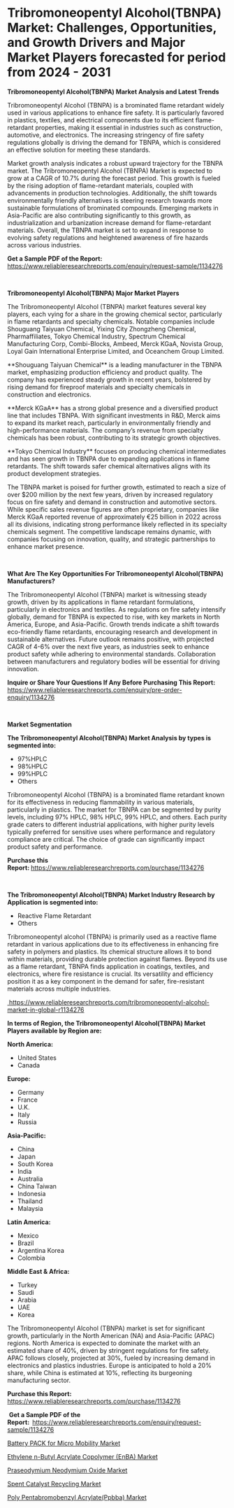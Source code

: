 <p><h1>Tribromoneopentyl Alcohol(TBNPA) Market: Challenges, Opportunities, and Growth Drivers and Major Market Players forecasted for period from 2024 - 2031</h1></p><p><strong>Tribromoneopentyl Alcohol(TBNPA) Market Analysis and Latest Trends</strong></p>
<p><p>Tribromoneopentyl Alcohol (TBNPA) is a brominated flame retardant widely used in various applications to enhance fire safety. It is particularly favored in plastics, textiles, and electrical components due to its efficient flame-retardant properties, making it essential in industries such as construction, automotive, and electronics. The increasing stringency of fire safety regulations globally is driving the demand for TBNPA, which is considered an effective solution for meeting these standards.</p><p>Market growth analysis indicates a robust upward trajectory for the TBNPA market. The Tribromoneopentyl Alcohol (TBNPA) Market is expected to grow at a CAGR of 10.7% during the forecast period. This growth is fueled by the rising adoption of flame-retardant materials, coupled with advancements in production technologies. Additionally, the shift towards environmentally friendly alternatives is steering research towards more sustainable formulations of brominated compounds. Emerging markets in Asia-Pacific are also contributing significantly to this growth, as industrialization and urbanization increase demand for flame-retardant materials. Overall, the TBNPA market is set to expand in response to evolving safety regulations and heightened awareness of fire hazards across various industries.</p></p>
<p><strong>Get a Sample PDF of the Report:&nbsp;</strong> <a href="https://www.reliableresearchreports.com/enquiry/request-sample/1134276?utm_campaign=4&utm_medium=2&utm_source=Github&utm_content=ia&utm_term=08102024&utm_id=tribromoneopentyl-alcoholtbnpa">https://www.reliableresearchreports.com/enquiry/request-sample/1134276</a></p>
<p>&nbsp;</p>
<p><strong>Tribromoneopentyl Alcohol(TBNPA) Major Market Players</strong></p>
<p><p>The Tribromoneopentyl Alcohol (TBNPA) market features several key players, each vying for a share in the growing chemical sector, particularly in flame retardants and specialty chemicals. Notable companies include Shouguang Taiyuan Chemical, Yixing City Zhongzheng Chemical, Pharmaffiliates, Tokyo Chemical Industry, Spectrum Chemical Manufacturing Corp, Combi-Blocks, Ambeed, Merck KGaA, Novista Group, Loyal Gain International Enterprise Limited, and Oceanchem Group Limited.</p><p>**Shouguang Taiyuan Chemical** is a leading manufacturer in the TBNPA market, emphasizing production efficiency and product quality. The company has experienced steady growth in recent years, bolstered by rising demand for fireproof materials and specialty chemicals in construction and electronics.</p><p>**Merck KGaA** has a strong global presence and a diversified product line that includes TBNPA. With significant investments in R&D, Merck aims to expand its market reach, particularly in environmentally friendly and high-performance materials. The company’s revenue from specialty chemicals has been robust, contributing to its strategic growth objectives.</p><p>**Tokyo Chemical Industry** focuses on producing chemical intermediates and has seen growth in TBNPA due to expanding applications in flame retardants. The shift towards safer chemical alternatives aligns with its product development strategies.</p><p>The TBNPA market is poised for further growth, estimated to reach a size of over $200 million by the next few years, driven by increased regulatory focus on fire safety and demand in construction and automotive sectors. While specific sales revenue figures are often proprietary, companies like Merck KGaA reported revenue of approximately €25 billion in 2022 across all its divisions, indicating strong performance likely reflected in its specialty chemicals segment. The competitive landscape remains dynamic, with companies focusing on innovation, quality, and strategic partnerships to enhance market presence.</p></p>
<p>&nbsp;</p>
<p><strong>What Are The Key Opportunities For Tribromoneopentyl Alcohol(TBNPA) Manufacturers?</strong></p>
<p><p>The Tribromoneopentyl Alcohol (TBNPA) market is witnessing steady growth, driven by its applications in flame retardant formulations, particularly in electronics and textiles. As regulations on fire safety intensify globally, demand for TBNPA is expected to rise, with key markets in North America, Europe, and Asia-Pacific. Growth trends indicate a shift towards eco-friendly flame retardants, encouraging research and development in sustainable alternatives. Future outlook remains positive, with projected CAGR of 4-6% over the next five years, as industries seek to enhance product safety while adhering to environmental standards. Collaboration between manufacturers and regulatory bodies will be essential for driving innovation.</p></p>
<p><strong>Inquire or Share Your Questions If Any Before Purchasing This Report:</strong> <a href="https://www.reliableresearchreports.com/enquiry/pre-order-enquiry/1134276?utm_campaign=4&utm_medium=2&utm_source=Github&utm_content=ia&utm_term=08102024&utm_id=tribromoneopentyl-alcoholtbnpa">https://www.reliableresearchreports.com/enquiry/pre-order-enquiry/1134276</a></p>
<p>&nbsp;</p>
<p><strong>Market Segmentation</strong></p>
<p><strong>The Tribromoneopentyl Alcohol(TBNPA) Market Analysis by types is segmented into:</strong></p>
<p><ul><li>97%HPLC</li><li>98%HPLC</li><li>99%HPLC</li><li>Others</li></ul></p>
<p><p>Tribromoneopentyl Alcohol (TBNPA) is a brominated flame retardant known for its effectiveness in reducing flammability in various materials, particularly in plastics. The market for TBNPA can be segmented by purity levels, including 97% HPLC, 98% HPLC, 99% HPLC, and others. Each purity grade caters to different industrial applications, with higher purity levels typically preferred for sensitive uses where performance and regulatory compliance are critical. The choice of grade can significantly impact product safety and performance.</p></p>
<p><strong>Purchase this Report:&nbsp;</strong><a href="https://www.reliableresearchreports.com/purchase/1134276?utm_campaign=4&utm_medium=2&utm_source=Github&utm_content=ia&utm_term=08102024&utm_id=tribromoneopentyl-alcoholtbnpa">https://www.reliableresearchreports.com/purchase/1134276</a></p>
<p>&nbsp;</p>
<p><strong>The Tribromoneopentyl Alcohol(TBNPA) Market Industry Research by Application is segmented into:</strong></p>
<p><ul><li>Reactive Flame Retardant</li><li>Others</li></ul></p>
<p><p>Tribromoneopentyl alcohol (TBNPA) is primarily used as a reactive flame retardant in various applications due to its effectiveness in enhancing fire safety in polymers and plastics. Its chemical structure allows it to bond within materials, providing durable protection against flames. Beyond its use as a flame retardant, TBNPA finds application in coatings, textiles, and electronics, where fire resistance is crucial. Its versatility and efficiency position it as a key component in the demand for safer, fire-resistant materials across multiple industries.</p></p>
<p><a href="https://www.reliableresearchreports.com/tribromoneopentyl-alcohol-market-in-global-r1134276?utm_campaign=4&utm_medium=2&utm_source=Github&utm_content=ia&utm_term=08102024&utm_id=tribromoneopentyl-alcoholtbnpa">&nbsp;https://www.reliableresearchreports.com/tribromoneopentyl-alcohol-market-in-global-r1134276</a></p>
<p><strong>In terms of Region, the Tribromoneopentyl Alcohol(TBNPA) Market Players available by Region are:</strong></p>
<p>
    <p> <strong> North America: </strong>
        <ul>
            <li>United States</li>
            <li>Canada</li>
        </ul>
        </p> 
    <p> <strong> Europe: </strong>
        <ul>
            <li>Germany</li>
            <li>France</li>
            <li>U.K.</li>
            <li>Italy</li>
            <li>Russia</li>
        </ul>
        </p> 
    <p> <strong> Asia-Pacific: </strong>
        <ul>
            <li>China</li>
            <li>Japan</li>
            <li>South Korea</li>
            <li>India</li>
            <li>Australia</li>
            <li>China Taiwan</li>
            <li>Indonesia</li>
            <li>Thailand</li>
            <li>Malaysia</li>
        </ul>
        </p> 
    <p> <strong> Latin America: </strong>
        <ul>
            <li>Mexico</li>
            <li>Brazil</li>
            <li>Argentina Korea</li>
            <li>Colombia</li>
        </ul>
        </p> 
    <p> <strong> Middle East & Africa: </strong>
        <ul>
            <li>Turkey</li>
            <li>Saudi</li>
            <li>Arabia</li>
            <li>UAE</li>
            <li>Korea</li>
        </ul>
    </p>
    </p>
<p><p>The Tribromoneopentyl Alcohol (TBNPA) market is set for significant growth, particularly in the North American (NA) and Asia-Pacific (APAC) regions. North America is expected to dominate the market with an estimated share of 40%, driven by stringent regulations for fire safety. APAC follows closely, projected at 30%, fueled by increasing demand in electronics and plastics industries. Europe is anticipated to hold a 20% share, while China is estimated at 10%, reflecting its burgeoning manufacturing sector.</p></p>
<p><strong>Purchase this Report: </strong><a href="https://www.reliableresearchreports.com/purchase/1134276?utm_campaign=4&utm_medium=2&utm_source=Github&utm_content=ia&utm_term=08102024&utm_id=tribromoneopentyl-alcoholtbnpa">https://www.reliableresearchreports.com/purchase/1134276</a></p>
<p>&nbsp;<strong>Get a Sample PDF of the Report:&nbsp;&nbsp;</strong><a href="https://www.reliableresearchreports.com/enquiry/request-sample/1134276?utm_campaign=4&utm_medium=2&utm_source=Github&utm_content=ia&utm_term=08102024&utm_id=tribromoneopentyl-alcoholtbnpa">https://www.reliableresearchreports.com/enquiry/request-sample/1134276</a></p>
<p><strong></strong></p>
<p><p><a href="https://issuu.com/reportprime-2/docs/battery-pack-for-micro-mobility-mar_9d5d088f402585?utm_campaign=4&utm_medium=2&utm_source=Github&utm_content=ia&utm_term=08102024&utm_id=tribromoneopentyl-alcoholtbnpa">Battery PACK for Micro Mobility Market</a></p><p><a href="https://github.com/HeatherFernandez476/Market-Research-Report-List-1/blob/main/ethylene-n-butyl-acrylate-copolymer-enba-market.md?utm_campaign=4&utm_medium=2&utm_source=Github&utm_content=ia&utm_term=08102024&utm_id=tribromoneopentyl-alcoholtbnpa">Ethylene n-Butyl Acrylate Copolymer (EnBA) Market</a></p><p><a href="https://www.linkedin.com/pulse/global-praseodymium-neodymium-oxide-market-analysis-key-trends-np3se?utm_campaign=4&utm_medium=2&utm_source=Github&utm_content=ia&utm_term=08102024&utm_id=tribromoneopentyl-alcoholtbnpa">Praseodymium Neodymium Oxide Market</a></p><p><a href="https://www.linkedin.com/pulse/in-depth-spent-catalyst-recycling-market-review-size-share-j4y6c?utm_campaign=4&utm_medium=2&utm_source=Github&utm_content=ia&utm_term=08102024&utm_id=tribromoneopentyl-alcoholtbnpa">Spent Catalyst Recycling Market</a></p><p><a href="https://github.com/Rekhakhatun65/Market-Research-Report-List-1/blob/main/poly-pentabromobenzyl-acrylateppbba-market.md?utm_campaign=4&utm_medium=2&utm_source=Github&utm_content=ia&utm_term=08102024&utm_id=tribromoneopentyl-alcoholtbnpa">Poly Pentabromobenzyl Acrylate(Ppbba) Market</a></p></p>